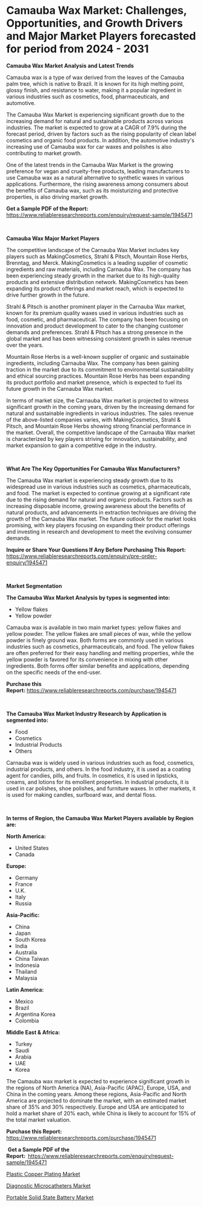 <p><h1>Camauba Wax Market: Challenges, Opportunities, and Growth Drivers and Major Market Players forecasted for period from 2024 - 2031</h1></p><p><strong>Camauba Wax Market Analysis and Latest Trends</strong></p>
<p><p>Camauba wax is a type of wax derived from the leaves of the Camauba palm tree, which is native to Brazil. It is known for its high melting point, glossy finish, and resistance to water, making it a popular ingredient in various industries such as cosmetics, food, pharmaceuticals, and automotive. </p><p>The Camauba Wax Market is experiencing significant growth due to the increasing demand for natural and sustainable products across various industries. The market is expected to grow at a CAGR of 7.9% during the forecast period, driven by factors such as the rising popularity of clean label cosmetics and organic food products. In addition, the automotive industry's increasing use of Camauba wax for car waxes and polishes is also contributing to market growth.</p><p>One of the latest trends in the Camauba Wax Market is the growing preference for vegan and cruelty-free products, leading manufacturers to use Camauba wax as a natural alternative to synthetic waxes in various applications. Furthermore, the rising awareness among consumers about the benefits of Camauba wax, such as its moisturizing and protective properties, is also driving market growth.</p></p>
<p><strong>Get a Sample PDF of the Report:&nbsp;</strong> <a href="https://www.reliableresearchreports.com/enquiry/request-sample/1945471">https://www.reliableresearchreports.com/enquiry/request-sample/1945471</a></p>
<p>&nbsp;</p>
<p><strong>Camauba Wax Major Market Players</strong></p>
<p><p>The competitive landscape of the Carnauba Wax Market includes key players such as MakingCosmetics, Strahl & Pitsch, Mountain Rose Herbs, Brenntag, and Merck. MakingCosmetics is a leading supplier of cosmetic ingredients and raw materials, including Carnauba Wax. The company has been experiencing steady growth in the market due to its high-quality products and extensive distribution network. MakingCosmetics has been expanding its product offerings and market reach, which is expected to drive further growth in the future.</p><p>Strahl & Pitsch is another prominent player in the Carnauba Wax market, known for its premium quality waxes used in various industries such as food, cosmetic, and pharmaceutical. The company has been focusing on innovation and product development to cater to the changing customer demands and preferences. Strahl & Pitsch has a strong presence in the global market and has been witnessing consistent growth in sales revenue over the years.</p><p>Mountain Rose Herbs is a well-known supplier of organic and sustainable ingredients, including Carnauba Wax. The company has been gaining traction in the market due to its commitment to environmental sustainability and ethical sourcing practices. Mountain Rose Herbs has been expanding its product portfolio and market presence, which is expected to fuel its future growth in the Carnauba Wax market.</p><p>In terms of market size, the Carnauba Wax market is projected to witness significant growth in the coming years, driven by the increasing demand for natural and sustainable ingredients in various industries. The sales revenue of the above-listed companies varies, with MakingCosmetics, Strahl & Pitsch, and Mountain Rose Herbs showing strong financial performance in the market. Overall, the competitive landscape of the Carnauba Wax market is characterized by key players striving for innovation, sustainability, and market expansion to gain a competitive edge in the industry.</p></p>
<p>&nbsp;</p>
<p><strong>What Are The Key Opportunities For Camauba Wax Manufacturers?</strong></p>
<p><p>The Camauba Wax market is experiencing steady growth due to its widespread use in various industries such as cosmetics, pharmaceuticals, and food. The market is expected to continue growing at a significant rate due to the rising demand for natural and organic products. Factors such as increasing disposable income, growing awareness about the benefits of natural products, and advancements in extraction techniques are driving the growth of the Camauba Wax market. The future outlook for the market looks promising, with key players focusing on expanding their product offerings and investing in research and development to meet the evolving consumer demands.</p></p>
<p><strong>Inquire or Share Your Questions If Any Before Purchasing This Report:</strong> <a href="https://www.reliableresearchreports.com/enquiry/pre-order-enquiry/1945471">https://www.reliableresearchreports.com/enquiry/pre-order-enquiry/1945471</a></p>
<p>&nbsp;</p>
<p><strong>Market Segmentation</strong></p>
<p><strong>The Camauba Wax Market Analysis by types is segmented into:</strong></p>
<p><ul><li>Yellow flakes</li><li>Yellow powder</li></ul></p>
<p><p>Camauba wax is available in two main market types: yellow flakes and yellow powder. The yellow flakes are small pieces of wax, while the yellow powder is finely ground wax. Both forms are commonly used in various industries such as cosmetics, pharmaceuticals, and food. The yellow flakes are often preferred for their easy handling and melting properties, while the yellow powder is favored for its convenience in mixing with other ingredients. Both forms offer similar benefits and applications, depending on the specific needs of the end-user.</p></p>
<p><strong>Purchase this Report:&nbsp;</strong><a href="https://www.reliableresearchreports.com/purchase/1945471">https://www.reliableresearchreports.com/purchase/1945471</a></p>
<p>&nbsp;</p>
<p><strong>The Camauba Wax Market Industry Research by Application is segmented into:</strong></p>
<p><ul><li>Food</li><li>Cosmetics</li><li>Industrial Products</li><li>Others</li></ul></p>
<p><p>Carnauba wax is widely used in various industries such as food, cosmetics, industrial products, and others. In the food industry, it is used as a coating agent for candies, pills, and fruits. In cosmetics, it is used in lipsticks, creams, and lotions for its emollient properties. In industrial products, it is used in car polishes, shoe polishes, and furniture waxes. In other markets, it is used for making candles, surfboard wax, and dental floss.</p></p>
<p>&nbsp;</p>
<p><strong>In terms of Region, the Camauba Wax Market Players available by Region are:</strong></p>
<p>
    <p> <strong> North America: </strong>
        <ul>
            <li>United States</li>
            <li>Canada</li>
        </ul>
        </p> 
    <p> <strong> Europe: </strong>
        <ul>
            <li>Germany</li>
            <li>France</li>
            <li>U.K.</li>
            <li>Italy</li>
            <li>Russia</li>
        </ul>
        </p> 
    <p> <strong> Asia-Pacific: </strong>
        <ul>
            <li>China</li>
            <li>Japan</li>
            <li>South Korea</li>
            <li>India</li>
            <li>Australia</li>
            <li>China Taiwan</li>
            <li>Indonesia</li>
            <li>Thailand</li>
            <li>Malaysia</li>
        </ul>
        </p> 
    <p> <strong> Latin America: </strong>
        <ul>
            <li>Mexico</li>
            <li>Brazil</li>
            <li>Argentina Korea</li>
            <li>Colombia</li>
        </ul>
        </p> 
    <p> <strong> Middle East & Africa: </strong>
        <ul>
            <li>Turkey</li>
            <li>Saudi</li>
            <li>Arabia</li>
            <li>UAE</li>
            <li>Korea</li>
        </ul>
    </p>
    </p>
<p><p>The Camauba wax market is expected to experience significant growth in the regions of North America (NA), Asia-Pacific (APAC), Europe, USA, and China in the coming years. Among these regions, Asia-Pacific and North America are projected to dominate the market, with an estimated market share of 35% and 30% respectively. Europe and USA are anticipated to hold a market share of 20% each, while China is likely to account for 15% of the total market valuation.</p></p>
<p><strong>Purchase this Report: </strong><a href="https://www.reliableresearchreports.com/purchase/1945471">https://www.reliableresearchreports.com/purchase/1945471</a></p>
<p>&nbsp;<strong>Get a Sample PDF of the Report:&nbsp;&nbsp;</strong><a href="https://www.reliableresearchreports.com/enquiry/request-sample/1945471">https://www.reliableresearchreports.com/enquiry/request-sample/1945471</a></p>
<p><strong></strong></p>
<p><p><a href="https://view.publitas.com/reportprime-1/plastic-copper-plating-market-size-focuses-on-market-dynamics-in-depth-analysis-and-future-projections-of-its-market-forecasted-for-period-from-2024-to-2031/">Plastic Copper Plating Market</a></p><p><a href="https://view.publitas.com/reportprime-1/diagnostic-microcatheters-market-size-global-industry-overview-market-segmentation-and-forecast-2024-to-2031/">Diagnostic Microcatheters Market</a></p><p><a href="https://view.publitas.com/reportprime-1/portable-solid-state-battery-market-size-growing-and-forecasted-for-period-from-2024-2031-and-provides-complete-market-analysis-of-this-market/">Portable Solid State Battery Market</a></p></p>